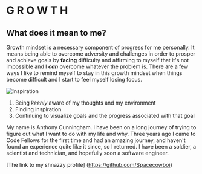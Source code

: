 # G R O W T H

## What does it mean to me?

  Growth mindset is a necessary component of progress for me personally. It means being able to overcome adversity and challenges in order to prosper and achieve goals by **facing** difficulty and affirming to myself that it's not impossible and I **_can_** overcome whatever the problem is. There are a few ways I like to remind myself to stay in this growth mindset when things become difficult and I start to feel myself losing focus.

  ![Inspiration](https://i.pinimg.com/originals/39/16/6e/39166ee335ceb3d5fe9f43906974faf0.jpg)

  1. Being _keenly_ aware of my thoughts and my environment
  2. Finding inspiration
  3. Continuing to visualize goals and the progress associated with that goal

  My name is Anthony Cunningham. I have been on a long journey of trying to figure out what I want to do with my life and why. Three years ago I came to Code Fellows for the first time and had an amazing journey, and haven't found an experience quite like it since, so I returned. I have been a soldier, a scientist and technician, and hopefully soon a software engineer.

 [The link to my shnazzy profile] (https://github.com/Spacecowboi)
